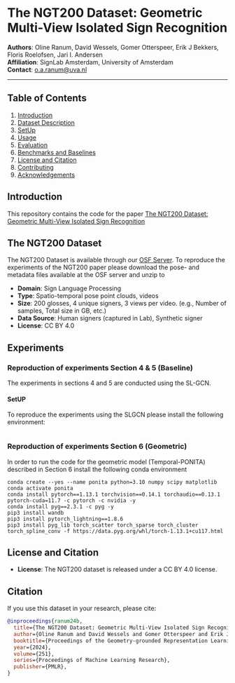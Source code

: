 # The NGT200 Dataset: Geometric Multi-View Isolated Sign Recognition

**Authors**: Oline Ranum, David Wessels, Gomer Otterspeer, Erik J Bekkers, Floris Roelofsen, Jari I. Andersen  
**Affiliation**: SignLab Amsterdam, University of Amsterdam  
**Contact**: o.a.ranum@uva.nl

---

## Table of Contents

1. [Introduction](#introduction)
2. [Dataset Description](#dataset-description)
3. [SetUp](#SetUp)
4. [Usage](#usage)
5. [Evaluation](#evaluation)
6. [Benchmarks and Baselines](#benchmarks-and-baselines)
7. [License and Citation](#license-and-citation)
8. [Contributing](#contributing)
9. [Acknowledgements](#acknowledgements)

## Introduction

This repository contains the code for the paper [The NGT200 Dataset: Geometric Multi-View Isolated Sign Recognition](https://openreview.net/forum?id=idkNzTC67X)

## The NGT200 Dataset

The NGT200 Dataset is available through our [OSF Server](https://osf.io/5zuyd/).
To reproduce the experiments of the NGT200 paper please download the pose- and metadata files available at the OSF server and unzip to 


- **Domain**: Sign Language Processing
- **Type**: Spatio-temporal pose point clouds, videos
- **Size**: 200 glosses, 4 unique signers, 3 views per video. (e.g., Number of samples, Total size in GB, etc.)
- **Data Source**: Human signers (captured in Lab), Synthetic signer
- **License**: CC BY 4.0

## Experiments 

### Reproduction of experiments Section 4 & 5 (Baseline)

The experiments in sections 4 and 5 are conducted using the SL-GCN.

#### SetUP

To reproduce the experiments using the SLGCN please install the following environment:

``` Install environment SLGCN
```



### Reproduction of experiments Section 6 (Geometric)

In order to run the code for the geometric model (Temporal-PONITA) described in Section 6 install the following conda environment

```Install environment for temporal-PONITA
conda create --yes --name ponita python=3.10 numpy scipy matplotlib
conda activate ponita
conda install pytorch==1.13.1 torchvision==0.14.1 torchaudio==0.13.1 pytorch-cuda=11.7 -c pytorch -c nvidia -y
conda install pyg==2.3.1 -c pyg -y
pip3 install wandb
pip3 install pytorch_lightning==1.8.6
pip3 install pyg_lib torch_scatter torch_sparse torch_cluster torch_spline_conv -f https://data.pyg.org/whl/torch-1.13.1+cu117.html
```



## License and Citation
- **License**: The NGT200 dataset is released under a CC BY 4.0 license. 

## Citation
If you use this dataset in your research, please cite:

```bibtex
@inproceedings{ranum24b,
  title={The NGT200 Dataset: Geometric Multi-View Isolated Sign Recognition},
  author={Oline Ranum and David Wessels and Gomer Otterspeer and Erik J. Bekkers and Floris Roelofsen and Jari I. Andersen},
  booktitle={Proceedings of the Geometry-grounded Representation Learning and Generative Modeling Workshop (GRaM) at the 41st International Conference on Machine Learning},
  year={2024},
  volume={251},
  series={Proceedings of Machine Learning Research},
  publisher={PMLR},
}
```

